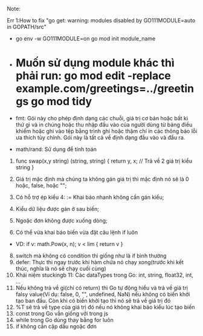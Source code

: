 Note:

Err 1:How to fix "go get: warning: modules disabled by GO111MODULE=auto in GOPATH/src"

- go env -w GO111MODULE=on
  go mod init module_name

- Muốn sử dụng module khác thì phải run:
  go mod edit -replace example.com/greetings=../greetings
  go mod tidy
  ==========================================================

- fmt: Gói này cho phép định dạng các chuỗi, giá trị cơ bản hoặc bất kì thứ gì và in chúng hoặc thu nhập đầu vào của người dùng từ bảng điều khiểm hoặc ghi vào tệp bằng trình ghi hoặc thậm chí in các thông báo lỗi ưa thích tùy chỉnh. Gói này là tất cả về định dạng đầu vào và đầu ra.

- math/rand: Sử dụng để tính toán

1. func swap(x,y string) (string, string) {
   return y, x;
   // Trả về 2 giá trị kiểu string
   }

2. Giá trị mặc định mà chúng ta không gán giá trị thì mặc định nó sẽ là 0 hoặc, false, hoặc "";
3. Có hỗ trợ ép kiểu
   4: := Khai báo nhanh không cần gán kiểu;
4. Kiểu dữ liệu được gán ở sau biến;
5. Ngoặc đơn không được xuống dòng;
6. Có thể vừa khai báo biến vừa đặt câu lệnh if luôn

- VD: if v: math.Pow(x, n); v < lim {
  return v
  }

8. switch mà không có condition thì giống như là if bình thường
9. defer: Thực thi ngay trước khi hàm chứa nó chạy xong(trước khi kết thúc, nghĩa là nó sẽ chạy cuối cùng)
10. Khái niệm stuckingb
    11: Các dataTypes trong Go: int, string, float32, int, ...
11. Nếu không trả về gì(chỉ có return) thì Go tự động hiểu và trả về giá trị falsy value(Ví dụ: false, 0, "", undefined, NaN) nếu không có biến khởi tạo ban đầu. Còn khi có biến khởi tạo thì nó sẽ trả về giá trị đó
12. %T sẽ trả về type của giá trị đó nếu nó không khai báo kiểu lúc tạo biến
13. const trong Go vẫn giống với trong js
14. while trong Go dùng thay bằng for luôn
15. if không cần cặp dấu ngoặc đơn
